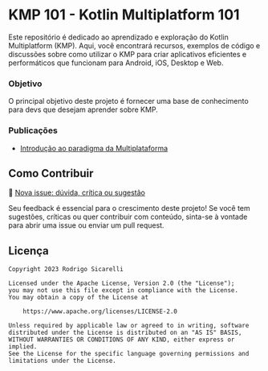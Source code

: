 # KMP 101 - Kotlin Multiplatform 101

Este repositório é dedicado ao aprendizado e exploração do Kotlin Multiplatform (KMP). Aqui, você encontrará recursos, exemplos de código e discussões sobre como utilizar o KMP para criar aplicativos eficientes e performáticos que funcionam para Android, iOS, Desktop e Web.

### Objetivo

O principal objetivo deste projeto é fornecer uma base de conhecimento para devs que desejam aprender sobre KMP.

### Publicações

- [Introdução ao paradigma da Multiplataforma](https://dev.to/rsicarelli/kotlin-multiplataforma-101-introducao-ao-paradigma-da-multiplataforma-eo3)

## Como Contribuir

🔗 [Nova issue: dúvida, crítica ou sugestão](https://github.com/rsicarelli/KMP101/issues/new/choose)

Seu feedback é essencial para o crescimento deste projeto! Se você tem sugestões, críticas ou quer contribuir com conteúdo, sinta-se à vontade para abrir uma issue ou enviar um pull request.

## Licença

```
Copyright 2023 Rodrigo Sicarelli

Licensed under the Apache License, Version 2.0 (the "License");
you may not use this file except in compliance with the License.
You may obtain a copy of the License at

    https://www.apache.org/licenses/LICENSE-2.0

Unless required by applicable law or agreed to in writing, software
distributed under the License is distributed on an "AS IS" BASIS,
WITHOUT WARRANTIES OR CONDITIONS OF ANY KIND, either express or implied.
See the License for the specific language governing permissions and
limitations under the License.
```
